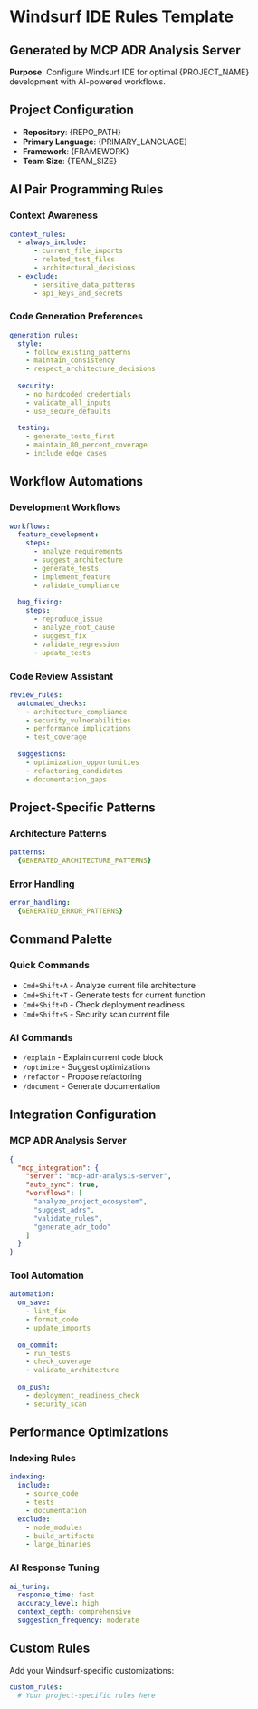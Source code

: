 # Windsurf IDE Rules Template

## Generated by MCP ADR Analysis Server

**Purpose**: Configure Windsurf IDE for optimal {PROJECT_NAME} development with AI-powered workflows.

## Project Configuration
- **Repository**: {REPO_PATH}
- **Primary Language**: {PRIMARY_LANGUAGE}
- **Framework**: {FRAMEWORK}
- **Team Size**: {TEAM_SIZE}

## AI Pair Programming Rules

### Context Awareness
```yaml
context_rules:
  - always_include:
      - current_file_imports
      - related_test_files
      - architectural_decisions
  - exclude:
      - sensitive_data_patterns
      - api_keys_and_secrets
```

### Code Generation Preferences
```yaml
generation_rules:
  style:
    - follow_existing_patterns
    - maintain_consistency
    - respect_architecture_decisions
  
  security:
    - no_hardcoded_credentials
    - validate_all_inputs
    - use_secure_defaults
  
  testing:
    - generate_tests_first
    - maintain_80_percent_coverage
    - include_edge_cases
```

## Workflow Automations

### Development Workflows
```yaml
workflows:
  feature_development:
    steps:
      - analyze_requirements
      - suggest_architecture
      - generate_tests
      - implement_feature
      - validate_compliance
    
  bug_fixing:
    steps:
      - reproduce_issue
      - analyze_root_cause
      - suggest_fix
      - validate_regression
      - update_tests
```

### Code Review Assistant
```yaml
review_rules:
  automated_checks:
    - architecture_compliance
    - security_vulnerabilities
    - performance_implications
    - test_coverage
  
  suggestions:
    - optimization_opportunities
    - refactoring_candidates
    - documentation_gaps
```

## Project-Specific Patterns

### Architecture Patterns
```yaml
patterns:
  {GENERATED_ARCHITECTURE_PATTERNS}
```

### Error Handling
```yaml
error_handling:
  {GENERATED_ERROR_PATTERNS}
```

## Command Palette

### Quick Commands
- `Cmd+Shift+A` - Analyze current file architecture
- `Cmd+Shift+T` - Generate tests for current function
- `Cmd+Shift+D` - Check deployment readiness
- `Cmd+Shift+S` - Security scan current file

### AI Commands
- `/explain` - Explain current code block
- `/optimize` - Suggest optimizations
- `/refactor` - Propose refactoring
- `/document` - Generate documentation

## Integration Configuration

### MCP ADR Analysis Server
```json
{
  "mcp_integration": {
    "server": "mcp-adr-analysis-server",
    "auto_sync": true,
    "workflows": [
      "analyze_project_ecosystem",
      "suggest_adrs",
      "validate_rules",
      "generate_adr_todo"
    ]
  }
}
```

### Tool Automation
```yaml
automation:
  on_save:
    - lint_fix
    - format_code
    - update_imports
  
  on_commit:
    - run_tests
    - check_coverage
    - validate_architecture
  
  on_push:
    - deployment_readiness_check
    - security_scan
```

## Performance Optimizations

### Indexing Rules
```yaml
indexing:
  include:
    - source_code
    - tests
    - documentation
  exclude:
    - node_modules
    - build_artifacts
    - large_binaries
```

### AI Response Tuning
```yaml
ai_tuning:
  response_time: fast
  accuracy_level: high
  context_depth: comprehensive
  suggestion_frequency: moderate
```

## Custom Rules

Add your Windsurf-specific customizations:
```yaml
custom_rules:
  # Your project-specific rules here
```